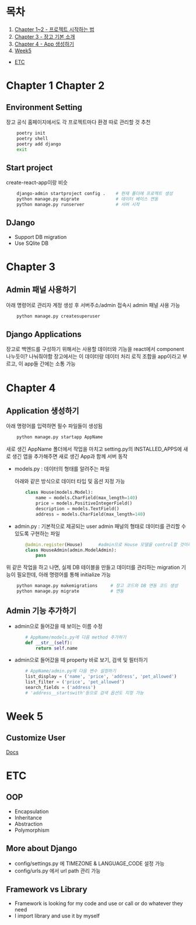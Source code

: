 # 목차

1. [Chapter 1~2 - 프로젝트 시작하는 법](#chapter-1-chapter-2)
2. [Chapter 3 - 장고 기본 소개](#chapter-3)
3. [Chapter 4 - App 생성하기](#chapter-4)
4. [Week5](#chapter-5)

-   [ETC](#etc)

# Chapter 1 Chapter 2

## Environment Setting

장고 공식 홈페이지에서도 각 프로젝트마다 환경 따로 관리할 것 추천

```bash
    poetry init
    poetry shell
    poetry add django
    exit
```

## Start project

create-react-app이랑 비슷

```bash
    django-admin startproject config .    # 현재 폴더에 프로젝트 생성
    python manage.py migrate              # 데이터 베이스 연동
    python manage.py runserver            # 서버 시작
```

## DJango

-   Support DB migration
-   Use SQlite DB

# Chapter 3

## Admin 패널 사용하기

아래 명령어로 관리자 계정 생성 후 서버주소/admin 접속시 admin 패널 사용 가능

```bash
    python manage.py createsuperuser
```

## Django Applications

장고로 백엔드를 구성하기 위해서는 사용할 데이터와 기능을 react에서 component 나누듯이? 나눠줘야함
장고에서는 이 데이터랑 데이터 처리 로직 조합을 app이라고 부르고, 이 app들 간에는 소통 가능

# Chapter 4

## Application 생성하기

아래 명령어를 입력하면 필수 파일들이 생성됨

```bash
    python manage.py startapp AppName
```

새로 생긴 AppName 폴더에서 작업을 마치고 setting.py의 INSTALLED_APPS에 새로 생긴 앱을 추가해주면 새로 생긴 App과 함께 서버 동작

-   models.py : 데이터의 형태를 알려주는 파일

    아래와 같은 방식으로 데이터 타입 및 옵션 지정 가능

    ```python
        class House(models.Model):
            name = models.CharField(max_length=140)
            price = models.PositiveIntegerField()
            description = models.TextField()
            address = models.CharField(max_length=140)

    ```

-   admin.py : 기본적으로 제공되는 user admin 패널의 형태로 데이터를 관리할 수 있도록 구현하는 파일
    ```python
        @admin.register(House)      #admin으로 House 모델을 control할 것이라고 알려주는 decorator
        class HouseAdmin(admin.ModelAdmin):
            pass
    ```

위 같은 작업을 하고 나면, 실제 DB 테이블을 만들고 데이터를 관리하는 migration 기능이 필요한데, 아래 명령어를 통해 initialize 가능

```bash
    python manage.py makemigrations     # 장고 코드와 DB 연동 코드 생성
    python manage.py migrate            # 연동
```

## Admin 기능 추가하기

-   admin으로 들어갔을 때 보이는 이름 수정
    ```python
        # AppName/models.py에 다음 method 추가하기
        def __str__(self):
            return self.name
    ```
-   admin으로 들어갔을 때 property 바로 보기, 검색 및 필터하기

    ```python
        # AppName/admin.py에 다음 변수 설정하기
        list_display = ('name', 'price', 'address', 'pet_allowed')
        list_filter = ('price', 'pet_allowed')
        search_fields = ('address')
        # 'address__startswith'등으로 검색 옵션도 지정 가능
    ```

# Week 5

## Customize User

[Docs](#https://docs.djangoproject.com/ko/4.1/topics/auth/customizing/)

# ETC

## OOP

-   Encapsulation
-   Inheritance
-   Abstraction
-   Polymorphism

## More about Django

-   config/settings.py 에 TIMEZONE & LANGUAGE_CODE 설정 가능
-   config/urls.py 에서 url path 관리 가능

## Framework vs Library

-   Framework is looking for my code and use or call or do whatever they need
-   I import library and use it by myself
